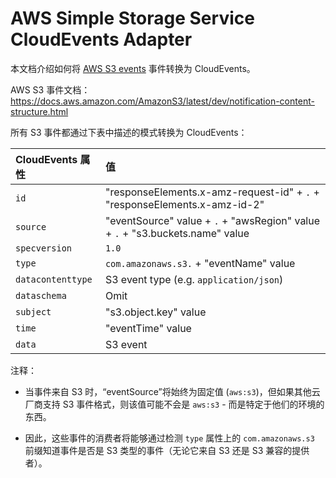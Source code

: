 # AWS Simple Storage Service CloudEvents Adapter

本文档介绍如何将 [AWS S3 events](https://docs.aws.amazon.com/AmazonS3/latest/dev/notification-content-structure.html) 事件转换为 CloudEvents。

AWS S3 事件文档：
https://docs.aws.amazon.com/AmazonS3/latest/dev/notification-content-structure.html

所有 S3 事件都通过下表中描述的模式转换为 CloudEvents：

| CloudEvents 属性 | 值                                                        |
| :-------------------- | :----------------------------------------------------------- |
| `id`                  | "responseElements.x-amz-request-id" + `.` + "responseElements.x-amz-id-2" |
| `source`              | "eventSource" value + `.` + "awsRegion" value + `.` + "s3.buckets.name" value |
| `specversion`         | `1.0`                                                        |
| `type`                | `com.amazonaws.s3.` + "eventName" value                      |
| `datacontenttype`     | S3 event type (e.g. `application/json`)                      |
| `dataschema`          | Omit                                                         |
| `subject`             | "s3.object.key" value                                        |
| `time`                | "eventTime" value                                            |
| `data`                | S3 event                                                     |

注释：
- 当事件来自 S3 时，“eventSource”将始终为固定值 (`aws:s3`)，但如果其他云厂商支持 S3 事件格式，则该值可能不会是 `aws:s3` - 而是特定于他们的环境的东西。

- 因此，这些事件的消费者将能够通过检测 `type` 属性上的 `com.amazonaws.s3` 前缀知道事件是否是 S3 类型的事件（无论它来自 S3 还是 S3 兼容的提供者）。